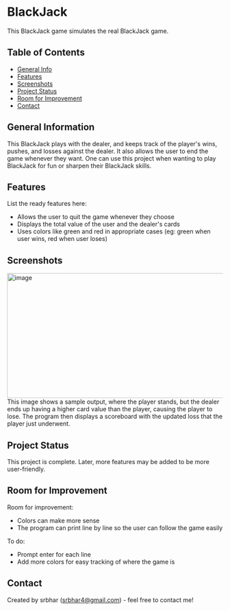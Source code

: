 # BlackJack
This BlackJack game simulates the real BlackJack game. 

## Table of Contents
* [General Info](#general-information)
* [Features](#features)
* [Screenshots](#screenshots)
* [Project Status](#project-status)
* [Room for Improvement](#room-for-improvement)
* [Contact](#contact)

## General Information
This BlackJack plays with the dealer, and keeps track of the player's wins, pushes, and losses against the dealer. 
It also allows the user to end the game whenever they want.
One can use this project when wanting to play BlackJack for fun or sharpen their BlackJack skills.

## Features
List the ready features here:
- Allows the user to quit the game whenever they choose
- Displays the total value of the user and the dealer's cards
- Uses colors like green and red in appropriate cases (eg: green when user wins, red when user loses)

## Screenshots
<img width="793" height="291" alt="image" src="https://github.com/user-attachments/assets/ffe1474d-a452-4cab-9d78-5635cc75610a" />
This image shows a sample output, where the player stands, but the dealer ends up having a higher card value than the player, causing the player to lose.
The program then displays a scoreboard with the updated loss that the player just underwent.


## Project Status
This project is complete. Later, more features may be added to be more user-friendly.

## Room for Improvement
Room for improvement:
- Colors can make more sense
- The program can print line by line so the user can follow the game easily

To do:
- Prompt enter for each line
- Add more colors for easy tracking of where the game is

## Contact
Created by srbhar (srbhar4@gmail.com) - feel free to contact me!

